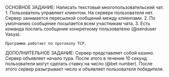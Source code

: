 ОСНОВНОЕ ЗАДАНИЕ:
	Написать текстовый многопользовательский чат. 
		1. Пользователь управляет клиентом. На сервере пользователя нет. Сервер занимается пересылкой сообщений между клиентами.
		2. По умолчанию сообщение посылается всем участникам чата.
		3. Есть команда послать сообщение конкретному пользователю (@senduser Vasya).
		
	Программа работает по протоколу TCP.


ДОПОЛНИТЕЛЬНОЕ ЗАДАНИЕ:
    Сервер представляет собой казино. Сервер объявляет начало тура. После этого в
    течение 10 секунд пользователи могут сделать ставку на число (@bet number). После 
    этого сервер разыгрывает число и объявляет пользователя победителя.